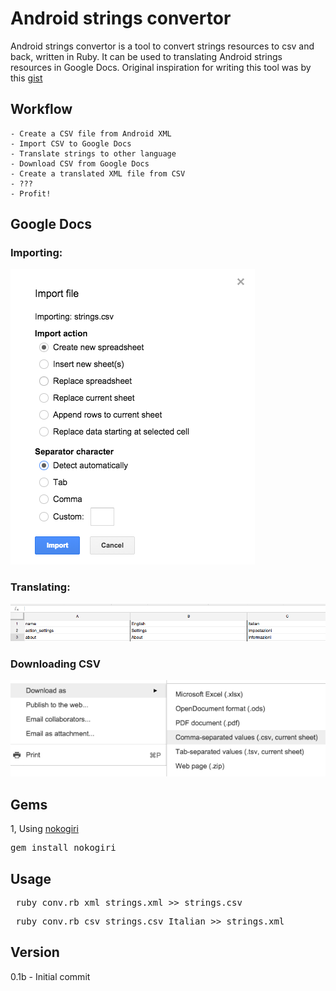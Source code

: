 # Android strings convertor

Android strings convertor is a tool to convert strings resources to csv and back, written in Ruby.
It can be used to translating Android strings resources in Google Docs. 
Original inspiration for writing this tool was by this [gist]

## Workflow
	
	- Create a CSV file from Android XML
	- Import CSV to Google Docs
	- Translate strings to other language
	- Download CSV from Google Docs
	- Create a translated XML file from CSV
	- ???
	- Profit!

## Google Docs

### Importing:
![Importing](imgs/screen_docs_import.png)  

### Translating:
![Translating](imgs/screen_docs.png)  

### Downloading CSV
![Download CSV](imgs/screen_docs_download.png)  

## Gems
1, Using [nokogiri]
<pre>gem install nokogiri</pre>

## Usage
<pre> ruby conv.rb xml strings.xml >> strings.csv</pre>
<pre> ruby conv.rb csv strings.csv Italian >> strings.xml</pre>

## Version
0.1b - Initial commit

[gist]:https://gist.github.com/takuya-i/3117040
[nokogiri]:http://www.nokogiri.org/